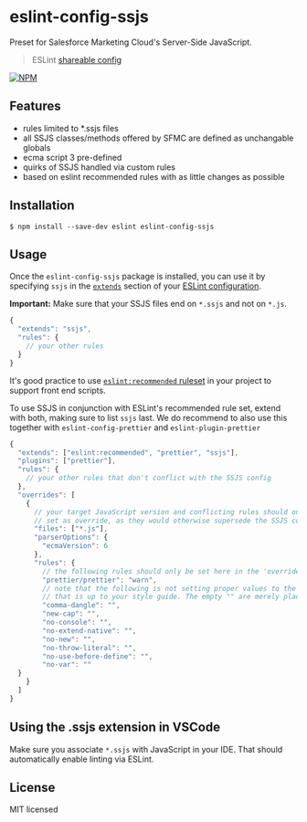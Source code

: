 # eslint-config-ssjs

Preset for Salesforce Marketing Cloud's Server-Side JavaScript.

> ESLint [shareable config](http://eslint.org/docs/developer-guide/shareable-configs.html)

[![NPM](https://nodei.co/npm/eslint-config-ssjs.png?downloads=true&downloadRank=true&stars=true)](https://nodei.co/npm/eslint-config-ssjs/)

## Features

-   rules limited to \*.ssjs files
-   all SSJS classes/methods offered by SFMC are defined as unchangable globals
-   ecma script 3 pre-defined
-   quirks of SSJS handled via custom rules
-   based on eslint recommended rules with as little changes as possible

## Installation

```
$ npm install --save-dev eslint eslint-config-ssjs
```

## Usage

Once the `eslint-config-ssjs` package is installed, you can use it by specifying `ssjs` in the [`extends`](http://eslint.org/docs/user-guide/configuring#extending-configuration-files) section of your [ESLint configuration](http://eslint.org/docs/user-guide/configuring).

**Important:** Make sure that your SSJS files end on `*.ssjs` and not on `*.js`.

```js
{
  "extends": "ssjs",
  "rules": {
    // your other rules
  }
}
```

It's good practice to use [`eslint:recommended` ruleset](http://eslint.org/docs/rules/) in your project to support front end scripts.

To use SSJS in conjunction with ESLint's recommended rule set, extend with both, making sure to list `ssjs` last. We do recommend to also use this together with `eslint-config-prettier` and `eslint-plugin-prettier`

```js
{
  "extends": ["eslint:recommended", "prettier", "ssjs"],
  "plugins": ["prettier"],
  "rules": {
    // your other rules that don't conflict with the SSJS config
  },
  "overrides": [
    {
      // your target JavaScript version and conflicting rules should only be
      // set as override, as they would otherwise supersede the SSJS config
      "files": ["*.js"],
      "parserOptions": {
        "ecmaVersion": 6
      },
      "rules": {
        // the following rules should only be set here in the 'overrides' section
        "prettier/prettier": "warn",
        // note that the following is not setting proper values to the rules as
        // that is up to your style guide. The empty "" are merely placeholders
        "comma-dangle": "",
        "new-cap": "",
        "no-console": "",
        "no-extend-native": "",
        "no-new": "",
        "no-throw-literal": "",
        "no-use-before-define": "",
        "no-var": ""
  }
    }
  ]
}
```

## Using the .ssjs extension in VSCode

Make sure you associate `*.ssjs` with JavaScript in your IDE. That should automatically enable linting via ESLint.

## License

MIT licensed
